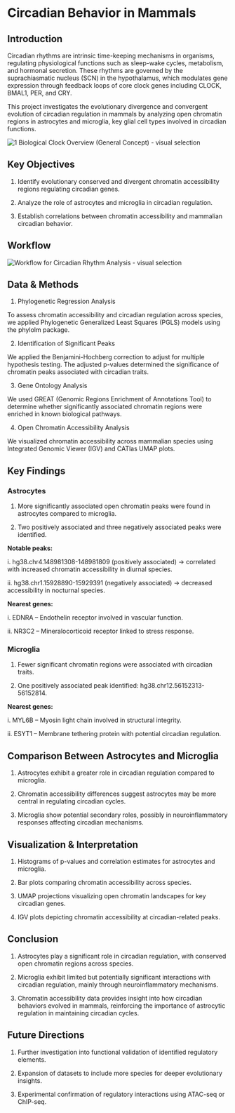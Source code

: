 # Circadian Behavior in Mammals

## Introduction

Circadian rhythms are intrinsic time-keeping mechanisms in organisms, regulating physiological functions such as sleep-wake cycles, metabolism, and hormonal secretion. These rhythms are governed by the suprachiasmatic nucleus (SCN) in the hypothalamus, which modulates gene expression through feedback loops of core clock genes including CLOCK, BMAL1, PER, and CRY.

This project investigates the evolutionary divergence and convergent evolution of circadian regulation in mammals by analyzing open chromatin regions in astrocytes and microglia, key glial cell types involved in circadian functions.

![1  Biological Clock Overview (General Concept) - visual selection](https://github.com/user-attachments/assets/54c4665a-ac86-4540-85e4-a23d429ac1c2)

## Key Objectives

1. Identify evolutionary conserved and divergent chromatin accessibility regions regulating circadian genes.

2. Analyze the role of astrocytes and microglia in circadian regulation.

3. Establish correlations between chromatin accessibility and mammalian circadian behavior.

## Workflow
![Workflow for Circadian Rhythm Analysis - visual selection](https://github.com/user-attachments/assets/da7fd9bf-3edf-4200-a40f-feee61d745e6)

## Data & Methods

1. Phylogenetic Regression Analysis

To assess chromatin accessibility and circadian regulation across species, we applied Phylogenetic Generalized Least Squares (PGLS) models using the phylolm package.

2. Identification of Significant Peaks

We applied the Benjamini-Hochberg correction to adjust for multiple hypothesis testing. The adjusted p-values determined the significance of chromatin peaks associated with circadian traits.

3. Gene Ontology Analysis

We used GREAT (Genomic Regions Enrichment of Annotations Tool) to determine whether significantly associated chromatin regions were enriched in known biological pathways.

4. Open Chromatin Accessibility Analysis

We visualized chromatin accessibility across mammalian species using Integrated Genomic Viewer (IGV) and CATlas UMAP plots.


## Key Findings

### Astrocytes

1. More significantly associated open chromatin peaks were found in astrocytes compared to microglia.

2. Two positively associated and three negatively associated peaks were identified.

**Notable peaks:**

i. hg38.chr4.148981308-148981809 (positively associated) → correlated with increased chromatin accessibility in diurnal species.

ii. hg38.chr1.15928890-15929391 (negatively associated) → decreased accessibility in nocturnal species.

**Nearest genes:**

i. EDNRA – Endothelin receptor involved in vascular function.

ii. NR3C2 – Mineralocorticoid receptor linked to stress response.


### Microglia

1. Fewer significant chromatin regions were associated with circadian traits.

2. One positively associated peak identified: hg38.chr12.56152313-56152814.

**Nearest genes:**

i. MYL6B – Myosin light chain involved in structural integrity.

ii. ESYT1 – Membrane tethering protein with potential circadian regulation.

## Comparison Between Astrocytes and Microglia

1. Astrocytes exhibit a greater role in circadian regulation compared to microglia.

2. Chromatin accessibility differences suggest astrocytes may be more central in regulating circadian cycles.

3. Microglia show potential secondary roles, possibly in neuroinflammatory responses affecting circadian mechanisms.

## Visualization & Interpretation

1. Histograms of p-values and correlation estimates for astrocytes and microglia.

2. Bar plots comparing chromatin accessibility across species.

3. UMAP projections visualizing open chromatin landscapes for key circadian genes.

4. IGV plots depicting chromatin accessibility at circadian-related peaks.

## Conclusion

1. Astrocytes play a significant role in circadian regulation, with conserved open chromatin regions across species.

2. Microglia exhibit limited but potentially significant interactions with circadian regulation, mainly through neuroinflammatory mechanisms.

3. Chromatin accessibility data provides insight into how circadian behaviors evolved in mammals, reinforcing the importance of astrocytic regulation in maintaining circadian cycles.

## Future Directions

1. Further investigation into functional validation of identified regulatory elements.

2. Expansion of datasets to include more species for deeper evolutionary insights.

3. Experimental confirmation of regulatory interactions using ATAC-seq or ChIP-seq.
